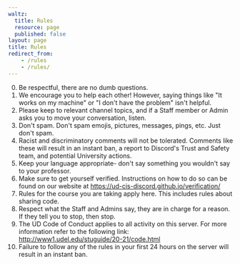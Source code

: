 ```yaml
---
waltz:
  title: Rules
  resource: page
  published: false
layout: page
title: Rules
redirect_from:
    - /rules
    - /rules/
---
```

0. Be respectful, there are no dumb questions.
1. We encourage you to help each other! However, saying  things like "It works on my machine" or "I don't have the problem" isn't helpful.
2. Please keep to relevant channel topics, and if a Staff member or Admin asks you to move your conversation, listen.
3. Don't spam. Don't spam emojis, pictures, messages, pings, etc. Just don't spam.
4. Racist and discriminatory comments will not be tolerated. Comments like these will result in an instant ban, a report to Discord's Trust and Safety team, and potential University actions.
5. Keep your language appropriate- don't say something you wouldn't say to your professor.
6. Make sure to get yourself verified. Instructions on how to do so can be found on our website at https://ud-cis-discord.github.io/verification/
7. Rules for the course you are taking apply here. This includes rules about sharing code.
8. Respect what the Staff and Admins say, they are in charge for a reason. If they tell you to stop, then stop.
9. The UD Code of Conduct applies to all activity on this server. For more information refer to the following link: http://www1.udel.edu/stuguide/20-21/code.html
10. Failure to follow any of the rules in your first 24 hours on the server will result in an instant ban.